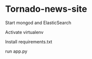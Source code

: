 # Tornado-news-site

Start mongod and ElasticSearch

Activate virtualenv

Install requirements.txt

run app.py
